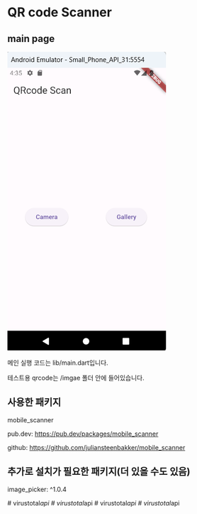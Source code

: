 # QR code Scanner

## main page

![alt text](image/mainscreen.png)

메인 실행 코드는 lib/main.dart입니다.

테스트용 qrcode는 /imgae 폴더 안에 들어있습니다.

## 사용한 패키지

mobile_scanner

pub.dev: https://pub.dev/packages/mobile_scanner

github: https://github.com/juliansteenbakker/mobile_scanner

## 추가로 설치가 필요한 패키지(더 있을 수도 있음)

image_picker: ^1.0.4

#   v i r u s t o t a l _ a p i 
 
 #   v i r u s t o t a l _ a p i 
 
 #   v i r u s t o t a l _ a p i 
 
 #   v i r u s t o t a l _ a p i 
 
 
